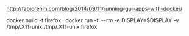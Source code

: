 http://fabiorehm.com/blog/2014/09/11/running-gui-apps-with-docker/


docker build -t firefox .
docker run -ti --rm -e DISPLAY=$DISPLAY -v /tmp/.X11-unix:/tmp/.X11-unix firefox